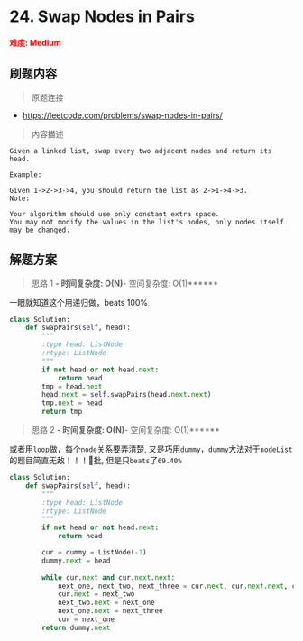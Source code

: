 # 24. Swap Nodes in Pairs

**<font color=red>难度: Medium</font>**

## 刷题内容

> 原题连接

* https://leetcode.com/problems/swap-nodes-in-pairs/

> 内容描述

```
Given a linked list, swap every two adjacent nodes and return its head.

Example:

Given 1->2->3->4, you should return the list as 2->1->4->3.
Note:

Your algorithm should use only constant extra space.
You may not modify the values in the list's nodes, only nodes itself may be changed.
```

## 解题方案

> 思路 1
******- 时间复杂度: O(N)******- 空间复杂度: O(1)******

一眼就知道这个用递归做，beats 100%

```python
class Solution:
    def swapPairs(self, head):
        """
        :type head: ListNode
        :rtype: ListNode
        """
        if not head or not head.next:
            return head
        tmp = head.next
        head.next = self.swapPairs(head.next.next)
        tmp.next = head
        return tmp
```


> 思路 2
******- 时间复杂度: O(N)******- 空间复杂度: O(1)******

或者用```loop```做，每个```node```关系要弄清楚, 又是巧用```dummy```，```dummy```大法对于```nodeList```的题目简直无敌！！！🐂批, 但是只```beats```了```69.40%```


```python
class Solution:
    def swapPairs(self, head):
        """
        :type head: ListNode
        :rtype: ListNode
        """
        if not head or not head.next:
            return head

        cur = dummy = ListNode(-1)
        dummy.next = head
        
        while cur.next and cur.next.next:
            next_one, next_two, next_three = cur.next, cur.next.next, cur.next.next.next
            cur.next = next_two
            next_two.next = next_one
            next_one.next = next_three
            cur = next_one
        return dummy.next
```
